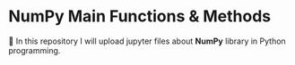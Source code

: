 # NumPy Main Functions & Methods

🔸 In this repository I will upload jupyter files about **NumPy** library in Python programming.
